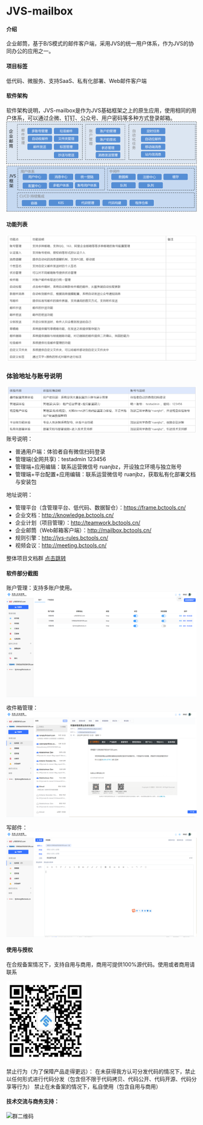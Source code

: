 # JVS-mailbox

#### 介绍
企业邮筒，基于B/S模式的邮件客户端，采用JVS的统一用户体系，作为JVS的协同办公的应用之一。


#### 项目标签
低代码、微服务、支持SaaS、私有化部署、Web邮件客户端


#### 软件架构
软件架构说明，JVS-mailbox是作为JVS基础框架之上的原生应用，使用相同的用户体系，可以通过企微、钉钉、公众号、用户密码等多种方式登录邮箱。
![输入图片说明](image.png)
#### 功能列表
![输入图片说明](img/image1111.png)

### **体验地址与账号说明**
![输入图片说明](img/image%E8%B4%A6%E5%8F%B7.png)
账号说明：

- 普通用户端：体验者自有微信扫码登录
- 管理端(全网共享)：testadmin  123456
- 管理端+应用编辑：联系运营微信号 ruanjbz，开设独立环境与独立账号
- 管理端+平台配置+应用编辑：联系运营微信号 ruanjbz，获取私有化部署文档与安装包


地址说明：

- 管理平台（含管理平台、低代码、数据智仓）：https://frame.bctools.cn/
- 企业文档：http://knowledge.bctools.cn/
- 企业计划（项目管理）：http://teamwork.bctools.cn/
- 企业邮筒（Web邮箱客户端）：http://mailbox.bctools.cn/
- 规则引擎：http://jvs-rules.bctools.cn/
- 视频会议：http://meeting.bctools.cn/

整体项目文档群 [点击跳转](http://knowledge.bctools.cn/#/view?id=dd37733c43c064ac1c4f1c2155e04ce6)




#### 软件部分截图
账户管理：支持多账户使用。
![输入图片说明](img/%E8%B4%A6%E6%88%B7%E7%AE%A1%E7%90%86.png)

收件箱管理：
![输入图片说明](img/%E6%94%B6%E4%BB%B6%E7%AE%B1%E9%82%AE%E4%BB%B6%E9%A2%84%E8%A7%88.png)

写邮件：
![输入图片说明](img/%E5%86%99%E9%82%AE%E4%BB%B6.png)



#### 使用与授权
在合规备案情况下，支持自用与商用，商用可提供100%源代码。使用或者商用请联系

![输入图片说明](img/1673349222163.png)

禁止行为（为了保障产品走得更远）：
在未获得我方认可分发代码的情况下，禁止以任何形式进行代码分发（包含但不限于代码拷贝、代码公开、代码开源、代码分享等行为）
禁止在未备案的情况下，私自使用（包含自用与商用）
#### 技术交流与商务支持：

![群二维码](https://github.com/RKQF-JVS/JVS-mailbox-QQ-web-/assets/94048608/f3add682-7e69-4591-9027-9d46c7470a6c)
